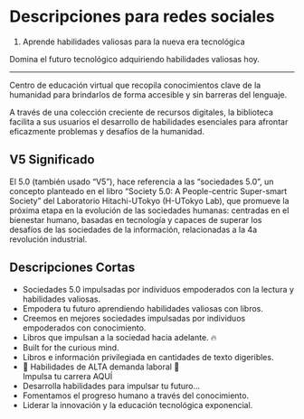 # Descripciones para redes sociales

1. Aprende habilidades valiosas para la nueva era tecnológica

Domina el futuro tecnológico adquiriendo habilidades valiosas hoy.

---

Centro de educación virtual que recopila conocimientos clave de la humanidad para brindarlos de forma accesible y sin barreras del lenguaje.

A través de una colección creciente de recursos digitales, la biblioteca facilita a sus usuarios el desarrollo de habilidades esenciales para afrontar eficazmente problemas y desafíos de la humanidad.

## V5 Significado

El 5.0 (también usado “V5”), hace referencia a las “sociedades 5.0”, un concepto planteado en el libro “Society 5.0: A People-centric Super-smart Society” del Laboratorio Hitachi-UTokyo (H-UTokyo Lab), que promueve la próxima etapa en la evolución de las sociedades humanas: centradas en el bienestar humano, basadas en tecnología y capaces de superar los desafíos de las sociedades de la información, relacionadas a la 4a revolución industrial.

## Descripciones Cortas

- Sociedades 5.0 impulsadas por individuos empoderados con la lectura y habilidades valiosas.
- Empodera tu futuro aprendiendo habilidades valiosas con libros.
- Creemos en mejores sociedades impulsadas por individuos empoderados con conocimiento.
- Libros que impulsan a la sociedad hacia adelante. 🔥
- Built for the curious mind.
- Libros e información privilegiada en cantidades de texto digeribles.
- 🎯 Habilidades de ALTA demanda laboral 🎯  
  Impulsa tu carrera AQUÍ
- Desarrolla habilidades para impulsar tu futuro…
- Fomentamos el progreso humano a través del conocimiento.
- Liderar la innovación y la educación tecnológica exponencial.